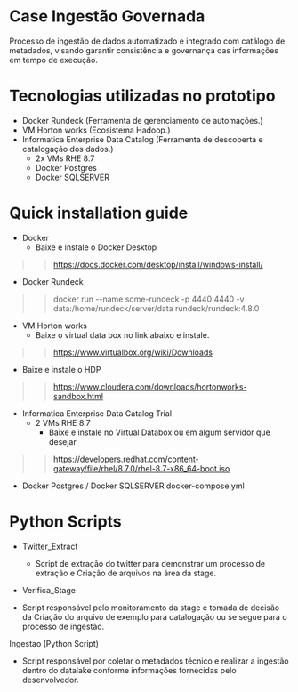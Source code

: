 # Case Ingestão Governada

Processo de ingestão de dados automatizado e integrado com catálogo de metadados, visando garantir consistência e governança das informações em tempo de execução.


# Tecnologias utilizadas no prototipo

- Docker Rundeck (Ferramenta de gerenciamento de automações.)
- VM Horton works (Ecosistema Hadoop.)
- Informatica Enterprise Data Catalog (Ferramenta de descoberta e catalogação dos dados.)
  - 2x VMs RHE 8.7 
  - Docker Postgres
  - Docker SQLSERVER 


# Quick installation guide

- Docker
  - Baixe e instale o Docker Desktop
>> https://docs.docker.com/desktop/install/windows-install/

- Docker Rundeck
>> docker run --name some-rundeck -p 4440:4440 -v data:/home/rundeck/server/data rundeck/rundeck:4.8.0 </sub>

- VM Horton works 
  - Baixe o virtual data box no link abaixo e instale.
>> https://www.virtualbox.org/wiki/Downloads
  - Baixe e instale o HDP
>> https://www.cloudera.com/downloads/hortonworks-sandbox.html

- Informatica Enterprise Data Catalog Trial
  - 2 VMs RHE 8.7
    - Baixe e instale no Virtual Databox ou em algum servidor que desejar
 >> https://developers.redhat.com/content-gateway/file/rhel/8.7.0/rhel-8.7-x86_64-boot.iso
  - Docker Postgres / Docker SQLSERVER
    docker-compose.yml

# Python Scripts

- Twitter_Extract 
  - Script de extração do twitter para demonstrar um processo de extração e Criação de arquivos na área da stage.

- Verifica_Stage
 - Script responsável pelo monitoramento da stage e tomada de decisão da Criação do arquivo de exemplo para catalogação ou se segue para o processo de 		        ingestão.

 Ingestao (Python Script)
 - Script responsável por coletar o metadados técnico e realizar a ingestão dentro do datalake conforme informações fornecidas pelo desenvolvedor.
